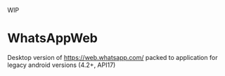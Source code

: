 WIP

# WhatsAppWeb

Desktop version of https://web.whatsapp.com/ packed to application for legacy android versions (4.2+, API17)
